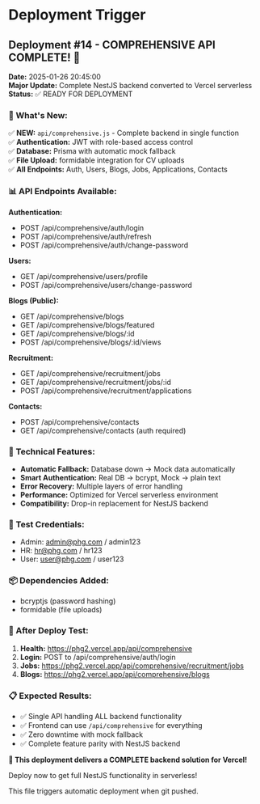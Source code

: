 # Deployment Trigger

## Deployment #14 - COMPREHENSIVE API COMPLETE! 🚀
**Date:** 2025-01-26 20:45:00  
**Major Update:** Complete NestJS backend converted to Vercel serverless  
**Status:** ✅ READY FOR DEPLOYMENT  

### 🎯 What's New:
✅ **NEW:** `api/comprehensive.js` - Complete backend in single function  
✅ **Authentication:** JWT with role-based access control  
✅ **Database:** Prisma with automatic mock fallback  
✅ **File Upload:** formidable integration for CV uploads  
✅ **All Endpoints:** Auth, Users, Blogs, Jobs, Applications, Contacts  

### 📊 API Endpoints Available:
**Authentication:**
- POST /api/comprehensive/auth/login
- POST /api/comprehensive/auth/refresh  
- POST /api/comprehensive/auth/change-password

**Users:**
- GET /api/comprehensive/users/profile
- POST /api/comprehensive/users/change-password

**Blogs (Public):**
- GET /api/comprehensive/blogs
- GET /api/comprehensive/blogs/featured
- GET /api/comprehensive/blogs/:id
- POST /api/comprehensive/blogs/:id/views

**Recruitment:**
- GET /api/comprehensive/recruitment/jobs
- GET /api/comprehensive/recruitment/jobs/:id
- POST /api/comprehensive/recruitment/applications

**Contacts:**
- POST /api/comprehensive/contacts
- GET /api/comprehensive/contacts (auth required)

### 🔧 Technical Features:
- **Automatic Fallback:** Database down → Mock data automatically
- **Smart Authentication:** Real DB → bcrypt, Mock → plain text
- **Error Recovery:** Multiple layers of error handling
- **Performance:** Optimized for Vercel serverless environment
- **Compatibility:** Drop-in replacement for NestJS backend

### 🔑 Test Credentials:
- Admin: admin@phg.com / admin123
- HR: hr@phg.com / hr123  
- User: user@phg.com / user123

### 📦 Dependencies Added:
- bcryptjs (password hashing)
- formidable (file uploads)

### 🎯 After Deploy Test:
1. **Health:** https://phg2.vercel.app/api/comprehensive
2. **Login:** POST to /api/comprehensive/auth/login  
3. **Jobs:** https://phg2.vercel.app/api/comprehensive/recruitment/jobs
4. **Blogs:** https://phg2.vercel.app/api/comprehensive/blogs

### 📋 Expected Results:
- ✅ Single API handling ALL backend functionality
- ✅ Frontend can use `/api/comprehensive` for everything
- ✅ Zero downtime with mock fallback
- ✅ Complete feature parity with NestJS backend

**🚀 This deployment delivers a COMPLETE backend solution for Vercel!**

Deploy now to get full NestJS functionality in serverless!

This file triggers automatic deployment when git pushed. 